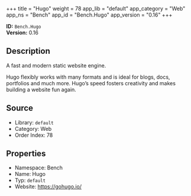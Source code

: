 ﻿+++
title = "Hugo"
weight = 78
app_lib = "default"
app_category = "Web"
app_ns = "Bench"
app_id = "Bench.Hugo"
app_version = "0.16"
+++

**ID:** `Bench.Hugo`  
**Version:** 0.16  
<!--more-->

## Description
A fast and modern static website engine.

Hugo flexibly works with many formats and is ideal for blogs, docs, portfolios
and much more. Hugo’s speed fosters creativity and makes building a website fun again.

## Source

* Library: `default`
* Category: Web
* Order Index: 78

## Properties

* Namespace: Bench
* Name: Hugo
* Typ: `default`
* Website: <https://gohugo.io/>

